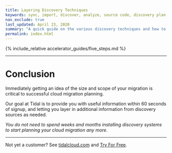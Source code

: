 ```yaml
---
title: Layering Discovery Techniques
keywords: sync, import, discover, analyze, source code, discovery plan
nav_exclude: true
last_updated: April 23, 2020
summary: "A quick guide on the various discovery techniques and how to layer them together to quickly and accurately discover your environment"
permalink: index.html
---
```


{% include_relative accelerator_guides/five_steps.md %}

---

# Conclusion

Immediately getting an idea of the size and scope of your migration is critical
to successful cloud migration planning.

Our goal at Tidal is to provide you with useful information within
60 seconds of signup, and letting you layer in additional information from
discovery sources as needed.

_You do not need to spend weeks and months installing discovery systems to
start planning your cloud migration any more._

---

Not yet a customer?  See [tidalcloud.com](https://tidalcloud.com) and
[Try For Free](https://get.tidal.cloud).
